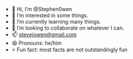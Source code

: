 - 👋 Hi, I’m @Stephen0wen
- 👀 I’m interested in some things.
- 🌱 I’m currently learning many things.
- 💞️ I’m looking to collaborate on whatever I can.
- 📫 stevejowen@gmail.com
- 😄 Pronouns: he/him
- ⚡ Fun fact: most facts are not outstandingly fun

<!---
Stephen0wen/Stephen0wen is a ✨ special ✨ repository because its `README.md` (this file) appears on your GitHub profile.
You can click the Preview link to take a look at your changes.
--->
